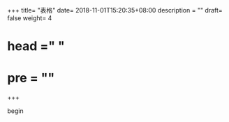 +++
title= "表格"
date= 2018-11-01T15:20:35+08:00
description = ""
draft= false
weight= 4
# head ="<label></label> "
# pre = ""
+++

begin
